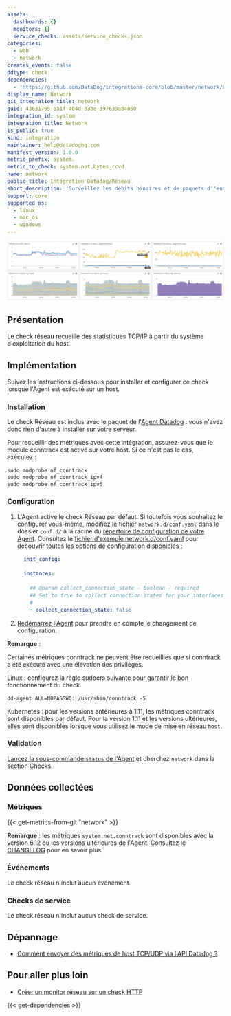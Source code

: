 ```yaml
---
assets:
  dashboards: {}
  monitors: {}
  service_checks: assets/service_checks.json
categories:
  - web
  - network
creates_events: false
ddtype: check
dependencies:
  - 'https://github.com/DataDog/integrations-core/blob/master/network/README.md'
display_name: Network
git_integration_title: network
guid: 43631795-8a1f-404d-83ae-397639a84050
integration_id: system
integration_title: Network
is_public: true
kind: integration
maintainer: help@datadoghq.com
manifest_version: 1.0.0
metric_prefix: system.
metric_to_check: system.net.bytes_rcvd
name: network
public_title: Intégration Datadog/Réseau
short_description: 'Surveillez les débits binaires et de paquets d''entrée et de sortie, les états de connexion, les durées d''aller-retour, et plus encore.'
support: core
supported_os:
  - linux
  - mac_os
  - windows
---
```

![Dashboard Réseau][1]

## Présentation

Le check réseau recueille des statistiques TCP/IP à partir du système d'exploitation du host.

## Implémentation

Suivez les instructions ci-dessous pour installer et configurer ce check lorsque l'Agent est exécuté sur un host.

### Installation

Le check Réseau est inclus avec le paquet de l'[Agent Datadog][2] : vous n'avez donc rien d'autre à installer sur votre serveur.

Pour recueillir des métriques avec cette intégration, assurez-vous que le module conntrack est activé sur votre host. Si ce n'est pas le cas, exécutez :

```
sudo modprobe nf_conntrack
sudo modprobe nf_conntrack_ipv4
sudo modprobe nf_conntrack_ipv6
```

### Configuration

1. L'Agent active le check Réseau par défaut. Si toutefois vous souhaitez le configurer vous-même, modifiez le fichier `network.d/conf.yaml` dans le dossier `conf.d/` à la racine du [répertoire de configuration de votre Agent][3].
  Consultez le [fichier d'exemple network.d/conf.yaml][4] pour découvrir toutes les options de configuration disponibles :

    ```yaml
      init_config:

      instances:

        ## @param collect_connection_state - boolean - required
        ## Set to true to collect connection states for your interfaces
        #
        - collect_connection_state: false
    ```

2. [Redémarrez l'Agent][5] pour prendre en compte le changement de configuration.

**Remarque** :

Certaines métriques conntrack ne peuvent être recueillies que si conntrack a été exécuté avec une élévation des privilèges.

Linux : configurez la règle sudoers suivante pour garantir le bon fonctionnement du check.

```
dd-agent ALL=NOPASSWD: /usr/sbin/conntrack -S
```

Kubernetes : pour les versions antérieures à 1.11, les métriques conntrack sont disponibles par défaut. Pour la version 1.11 et les versions ultérieures, elles sont disponibles lorsque vous utilisez le mode de mise en réseau `host`.

### Validation

[Lancez la sous-commande `status` de l'Agent][6] et cherchez `network` dans la section Checks.

## Données collectées
### Métriques
{{< get-metrics-from-git "network" >}}


**Remarque** : les métriques `system.net.conntrack` sont disponibles avec la version 6.12 ou les versions ultérieures de l'Agent. Consultez le [CHANGELOG][8] pour en savoir plus.

### Événements
Le check réseau n'inclut aucun événement.

### Checks de service
Le check réseau n'inclut aucun check de service.

## Dépannage

* [Comment envoyer des métriques de host TCP/UDP via l'API Datadog ?][9]

## Pour aller plus loin

* [Créer un monitor réseau sur un check HTTP][10]


[1]: https://raw.githubusercontent.com/DataDog/integrations-core/master/network/images/netdashboard.png
[2]: https://app.datadoghq.com/account/settings#agent
[3]: https://docs.datadoghq.com/fr/agent/guide/agent-configuration-files/#agent-configuration-directory
[4]: https://github.com/DataDog/integrations-core/blob/master/network/datadog_checks/network/data/conf.yaml.default
[5]: https://docs.datadoghq.com/fr/agent/guide/agent-commands/#start-stop-and-restart-the-agent
[6]: https://docs.datadoghq.com/fr/agent/guide/agent-commands/#agent-status-and-information
[7]: https://github.com/DataDog/integrations-core/blob/master/network/metadata.csv
[8]: https://github.com/DataDog/integrations-core/blob/master/network/CHANGELOG.md#1110--2019-05-14
[9]: https://docs.datadoghq.com/fr/integrations/faq/how-to-send-tcp-udp-host-metrics-via-the-datadog-api
[10]: https://docs.datadoghq.com/fr/monitors/monitor_types/network


{{< get-dependencies >}}